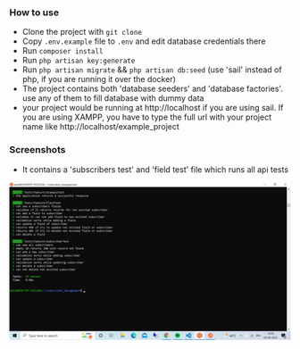 ### How to use

- Clone the project with `git clone`
- Copy `.env.example` file to `.env` and edit database credentials there
- Run `composer install`
- Run `php artisan key:generate`
- Run `php artisan migrate` && `php artisan db:seed`  (use 'sail' instead of php, if you are running it over the docker)
- The project contains both 'database seeders' and 'database factories'. use any of them to fill database with dummy data
- your project would be running at http://localhost if you are using sail. If you are using XAMPP, you have to type the full url with your project name like http://localhost/example_project

### Screenshots

- It contains a 'subscribers test' and 'field test' file which runs all api tests
<img src="https://raw.githubusercontent.com/amitleuva1987/subscriber_management_backend/master/tests.jpg" /> 
